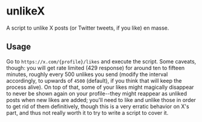# unlikeX
A script to unlike X posts (or Twitter tweets, if you like) en masse.
## Usage
Go to ```https://x.com/{profile}/likes``` and execute the script. Some caveats, though: you will get rate limited (429 response) for around ten to fifteen minutes, roughly every 500 unlikes you send (modify the interval accordingly, to upwards of ```4500``` (default), if you think that will keep the process alive). On top of that, some of your likes might magically disappear to never be shown again on your profile--they might reappear as unliked posts when new likes are added; you'll need to like and unlike those in order to get rid of them definitively, though this is a very erratic behavior on X's part, and thus not really worth it to try to write a script to cover it.
